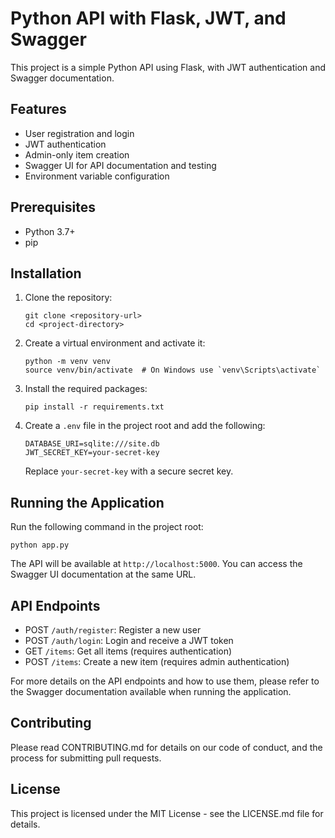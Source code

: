 # Python API with Flask, JWT, and Swagger

This project is a simple Python API using Flask, with JWT authentication and Swagger documentation.

## Features

- User registration and login
- JWT authentication
- Admin-only item creation
- Swagger UI for API documentation and testing
- Environment variable configuration

## Prerequisites

- Python 3.7+
- pip

## Installation

1. Clone the repository:
   ```
   git clone <repository-url>
   cd <project-directory>
   ```

2. Create a virtual environment and activate it:
   ```
   python -m venv venv
   source venv/bin/activate  # On Windows use `venv\Scripts\activate`
   ```

3. Install the required packages:
   ```
   pip install -r requirements.txt
   ```

4. Create a `.env` file in the project root and add the following:
   ```
   DATABASE_URI=sqlite:///site.db
   JWT_SECRET_KEY=your-secret-key
   ```
   Replace `your-secret-key` with a secure secret key.

## Running the Application

Run the following command in the project root:

```
python app.py
```

The API will be available at `http://localhost:5000`. You can access the Swagger UI documentation at the same URL.

## API Endpoints

- POST `/auth/register`: Register a new user
- POST `/auth/login`: Login and receive a JWT token
- GET `/items`: Get all items (requires authentication)
- POST `/items`: Create a new item (requires admin authentication)

For more details on the API endpoints and how to use them, please refer to the Swagger documentation available when running the application.

## Contributing

Please read CONTRIBUTING.md for details on our code of conduct, and the process for submitting pull requests.

## License

This project is licensed under the MIT License - see the LICENSE.md file for details.